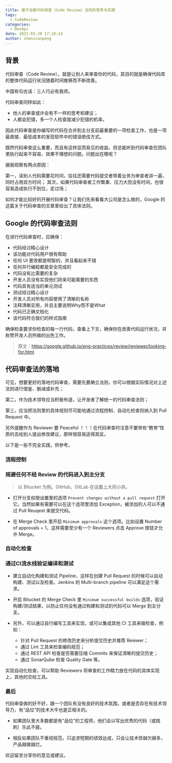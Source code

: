 ```yaml
---
title: 基于谷歌代码审查（Code Review）法则的思考与实践
tags:
  - CodeReview
categories:
  - DevOps
date: 2021-03-20 17:10:14
author: shenxianpeng
---
```


## 背景

代码审查（Code Review），就是让别人来审查你的代码，其目的就是确保代码库的整体代码运行状况随着时间推移而不断改善。

中国有句古话：三人行必有我师。

代码审查同样如此：

* 他人的审查或许会有不一样的思考和建议；
* 人都会犯错，多一个人检查就减少犯错的机率。

因此代码审查是你编写的代码在合并到主分支前最重要的一项检查工作，也是一项最直接、最低成本的发现软件中的错误绝佳方式。

既然代码审查这么重要，而且有这样显而易见的收益，但总能听到代码审查在团队里执行起来不容易、效果不理想的问题。问题出在哪呢？

据我观察有两点原因：

第一，读别人代码需要花时间，往往还需要代码提交者带着业务为审查者讲一遍，同时占用双方时间；
其次，如果代码审查者工作繁重、压力大而没有时间，也很容易造成执行不到位，走过场；

如何才能比较好的开展代码审查？让我们先来看看大公司是怎么做的，Google 的这篇关于代码审查的文章里给出了具体法则。

## Google 的代码审查法则

在进行代码审查时，应确保：

* 代码经过精心设计
* 该功能对代码用户很有帮助
* 任何 UI 更改都是明智的，并且看起来不错
* 任何并行编程都是安全完成的
* 代码没有比需要的复杂
* 开发人员没有实现他们将来可能需要的东西
* 代码具有适当的单元测试
* 测试经过精心设计
* 开发人员对所有内容使用了清晰的名称
* 注释清晰实用，并且主要说明Why而不是What
* 代码已正确文档化
* 该代码符合我们的样式指南

确保检查要求你检查的每一行代码，查看上下文，确保你在改善代码运行状况，并称赞开发人员所做的出色工作。

> 原文：https://google.github.io/eng-practices/review/reviewer/looking-for.html

## 代码审查法的落地

可见，想要更好的落地代码审查，需要先要确立法则，你可以根据实际情况对上述法则进行借鉴、删减或补充；

第二，作为技术领导应当积极布道，让开发者了解统一的代码审查法则；

第三，应当把法则里的具体规则尽可能地通过流程控制、自动化检查则纳入到 Pull Request 中。

另外提醒作为 Reviewer 要 Peaceful ！！！在代码审查时注意不要带有“教育”性质的去给别人提出修改建议，那样很容易适得其反。

以下是一些不完全实践，供参考。

### 流程控制

### 规避任何不经 Review 的代码进入到主分支

> 以 Bitucket 为例。GitHub，GitLab 在设置上大同小异。

* 打开分支权限设置里的选项 `Prevent changes without a pull request` 打开它。当然如果有需要可以在这个选项里添加 Exception，被添加的人可以不通过 Pull Reuqest 来提交代码。

* 在 Merge Check 里开启 `Minimum approvals` 这个选项。比如设置 Number of approvals = 1，这样需要至少有一个 Reviewers 点击 Approve 按钮才允许 Merge。

### 自动化检查

### 通过CI流水线验证编译和测试

* 建立自动化构建和测试 Pipeline，这样在创建 Pull Request 的时候可以自动构建、测试以及检查。Jenkins 的 Multi-branch pipeline 可以满足这个需求。

* 开启 Bitucket 的 Merge Check 里 `Minimum successful builds` 选项，验证构建/测试结果，以防止任何没有通过构建和测试的代码可以 Merge 到主分支。

* 另外，可以通过自行编写工具来实现，或可以集成其他 CI 工具来做检查，例如：

  * 针对 Pull Request 的修改历史来分析提交历史并推荐 Reiewer；
  * 通过 Lint 工具来检查编码规范；
  * 通过 REST API 检查是否需要压缩 Commits 来保证清晰的提交历史；
  * 通过 SonarQube 检查 Quality Gate 等。

实现自动化检查，可以帮助 Reviewers 将审查的工作精力放在代码的具体实现上，其他的交给工具。

### 最后

代码审查做的好不好，跟一个团队有没有良好的技术氛围，或者是否存在有技术领导力，有“品位”的技术大牛也是正相关的。

- 如果团队里大多数都是有“品位”的工程师，他们会以写出优秀的代码（或挑刺）乐此不疲。

- 相反如果团队不重视规范，只追求短期的绩效达成，只会让技术债越欠越多，产品越做越烂。

欢迎留言分享你的意见或建议。
